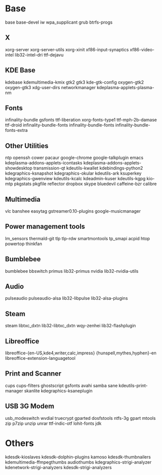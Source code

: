 # Base
base base-devel iw wpa_supplicant grub btrfs-progs

## X
xorg-server xorg-server-utils xorg-xinit xf86-input-synaptics xf86-video-intel lib32-intel-dri ttf-dejavu

## KDE Base
kdebase kdemultimedia-kmix gtk2 gtk3 kde-gtk-config oxygen-gtk2 oxygen-gtk3 xdg-user-dirs networkmanager kdeplasma-applets-plasma-nm

## Fonts
infinality-bundle gsfonts ttf-liberation xorg-fonts-type1 ttf-mph-2b-damase ttf-droid infinality-bundle-fonts infinality-bundle-fonts infinality-bundle-fonts-extra

## Other Utilities
ntp openssh cower pacaur google-chrome google-talkplugin emacs kdeplasma-addons-applets-icontasks kdeplasma-addons-applets-showdesktop transmission-qt kdeutils-kwallet kdebindings-python2 kdegraphics-ksnapshot kdegraphics-okular kdeutils-ark ksuperkey kdegraphics-gwenview kdeutils-kcalc kdeadmin-kuser kdeutils-kgpg kio-mtp pkgstats pkgfile reflector dropbox skype bluedevil caffeine-bzr calibre

## Multimedia 
vlc banshee easytag gstreamer0.10-plugins google-musicmanager

## Power management tools
lm_sensors thermald-git tlp tlp-rdw smartmontools tp_smapi acpid htop powertop thinkfan

## Bumblebee
bumblebee bbswitch primus lib32-primus nvidia lib32-nvidia-utils

## Audio
pulseaudio pulseaudio-alsa lib32-libpulse lib32-alsa-plugins

## Steam
steam libtxc_dxtn lib32-libtxc_dxtn wqy-zenhei lib32-flashplugin

## Libreoffice
libreoffice-{en-US,kde4,writer,calc,impress} {hunspell,mythes,hyphen}-en libreoffice-extension-languagetool

## Print and Scanner
cups cups-filters ghostscript gsfonts avahi samba sane kdeutils-print-manager skanlite kdegraphics-ksaneplugin

## USB 3G Modem
usb_modeswitch wvdial truecrypt gparted dosfstools ntfs-3g gpart mtools zip p7zip unzip unrar ttf-indic-otf lohit-fonts jdk

# Others
kdesdk-kioslaves kdesdk-dolphin-plugins kamoso kdesdk-thumbnailers kdemultimedia-ffmpegthumbs audiothumbs kdegraphics-strigi-analyzer kdenetwork-strigi-analyzers kdesdk-strigi-analyzers